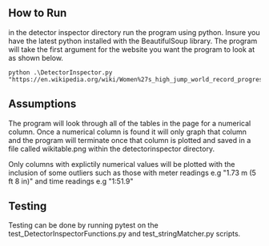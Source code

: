 ## How to Run

in the detector inspector directory run the program using python. Insure you have the latest python installed with the BeautifulSoup library. The program will take the first
argument for the website you want the program to look at as shown below. 

```
python .\DetectorInspector.py "https://en.wikipedia.org/wiki/Women%27s_high_jump_world_record_progression"

```
## Assumptions

The program will look through all of the tables in the page for a numerical column. Once a numerical column is found it will only graph that column and the program will terminate once that column is plotted and saved in a file called wikitable.png within the detectorinspector directory. 

Only columns with explictily numerical values will be plotted with the inclusion of some outliers such as those with meter readings e.g "1.73 m (5 ft 8 in)" and time readings e.g
"1:51.9"

## Testing

Testing can be done by running  pytest on the test_DetectorInspectorFunctions.py and test_stringMatcher.py scripts. 
